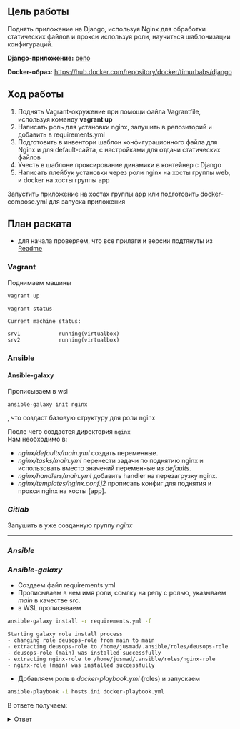 ## **Цель работы**

Поднять приложение на Django, используя Nginx для обработки статических файлов и прокси используя роли, научиться шаблонизации конфигураций.

**Django-приложение:** [репо](https://github.com/mdn/django-locallibrary-tutorial)

**Docker-образ:** https://hub.docker.com/repository/docker/timurbabs/django

## **Ход работы**

1. Поднять Vagrant-окружение при помощи файла Vagrantfile, используя команду **vagrant up**
2. Написать роль для установки nginx, запушить в репозиторий и добавить в requirements.yml
3. Подготовить в инвентори шаблон конфигурационного файла для Nginx и для default-сайта, с настройками для отдачи статических файлов
4. Учесть в шаблоне проксирование динамики в контейнер с Django
5. Написать плейбук установки через роли nginx на хосты группы web, и docker на хосты группы app

Запустить приложение на хостах группы app или подготовить docker-compose.yml для запуска приложения

## **План раската**

- для начала проверяем, что все прилаги и версии подтянуты из [Readme](https://github.com/justMADx/deusopslabs/blob/main/lab1/Readme.md)

### **Vagrant**
Поднимаем машины

```bash
vagrant up
```

```bash
vagrant status
```
```
Current machine status:

srv1            running(virtualbox)
srv2            running(virtualbox)
```

### **Ansible**

#### **Ansible-galaxy**
Прописываем в wsl 
```bash
ansible-galaxy init nginx
```
, что создаст базовую структуру для роли nginx <br>

После чего создастся директория ```nginx``` <br>
Нам необходимо в: 
- *nginx/defaults/main.yml* создать переменные.
- *nginx/tasks/main.yml* перенести задачи по поднятию nginx и использовать вместо значений переменные из *defaults*.
- *nginx/handlers/main.yml* добавить handler на перезагрузку nginx.
- *nginx/templates/nginx.conf.j2* прописать конфиг для поднятия и прокси nginx на хосты [app].

### *Gitlab*

Запушить в уже созданную группу *nginx*

---
### *Ansible*

### *Ansible-galaxy*

- Создаем файл requirements.yml
- Прописываем в нем имя роли, ссылку на репу с ролью, указываем *main* в качестве src.
- в WSL прописываем 
```bash
ansible-galaxy install -r requirements.yml -f
```
```
Starting galaxy role install process
- changing role deusops-role from main to main
- extracting deusops-role to /home/jusmad/.ansible/roles/deusops-role
- deusops-role (main) was installed successfully
- extracting nginx-role to /home/jusmad/.ansible/roles/nginx-role
- nginx-role (main) was installed successfully
```

- Добавляем роль в *docker-playbook.yml* (roles) и запускаем
```bash
ansible-playbook -i hosts.ini docker-playbook.yml
```

В ответе получаем:
<details>

<summary>Ответ</summary>

```html
ok: [192.168.56.201] => {
"django_app_response.content": "<!DOCTYPE html>\n
<html lang=\"en\">\n
<head>\n \n <title>Local Library</title>\n
    <meta charset=\"utf-8\">
    \n
    <meta name=\"viewport\" content=\"width=device-width, initial-scale=1\">
    \n
    <link rel=\"stylesheet\" href=\"https://cdn.jsdelivr.net/npm/bootstrap@4.5.3/dist/css/bootstrap.min.css\"
          integrity=\"sha384-TX8t27EcRE3e/ihU7zmQxVncDAy5uIKz4rEkgIXeMed4M0jlfIDPvg6uqKI2xXr2\"
          crossorigin=\"anonymous\">
    \n\n \n  <!-- Add additional CSS in static file -->\n \n
    <link rel=\"stylesheet\" href=\"/static/css/styles.css\">
    \n
</head>
\n
<body>\n\n
<div class=\"container-fluid\">\n\n
    <div class=\"row\">\n
        <div class=\"col-sm-2\">\n \n
            <ul class=\"sidebar-nav\">\n
                <li><a href=\"/catalog/\">Home</a></li>
                \n
                <li><a href=\"/catalog/books/\">All books</a></li>
                \n
                <li><a href=\"/catalog/authors/\">All authors</a></li>
                \n
            </ul>
            \n \n
            <ul class=\"sidebar-nav\">\n \n
                <li><a href=\"/accounts/login/?next=/catalog/\">Login</a></li>
                \n \n
            </ul>
            \n \n \n \n\n
        </div>
        \n
        <div class=\"col-sm-10 \
        ">\n \n<h1>Local Library Home</h1>\n\n<p>Welcome to <em>LocalLibrary</em>, a very basic Django website developed
            as a
            <a href=\"https://developer.mozilla.org/en-US/docs/Learn/Server-side/Django/Tutorial_local_library_website\">tutorial
                example</a> on the Mozilla Developer Network.</p>\n<p>The tutorial demonstrates how to create a Django
            skeleton website and application, define URL mappings, views (including Generic List and Detail Views),
            models and templates.</p>\n\n\n<h2>UML Models</h2>\n<p>An UML diagram of the site's Django model structure
            is shown below. </p>\n\n
        <div>\n\n<img src=\"/static/images/local_library_model_uml.png\" alt=\"My image\"
            style=\"width:555px;height:540px;\"/>\n
        </div>
        \n\n\n<h2>Dynamic content</h2>\n\n<p>The library has the following record counts:</p>\n
        <ul>\n
            <li><strong>Books:</strong> 0</li>
            \n
            <li><strong>Copies:</strong> 0</li>
            \n
            <li><strong>Copies available:</strong> 0</li>
            \n
            <li><strong>Authors:</strong> 0</li>
            \n
        </ul>
        \n\n\n<p>You have visited this page 1 time.</p>\n\n\n \n \n \n \n \n \n
    </div>
    \n
</div>
\n\n</div>\n
</body>
\n
</html>\n"
}
```

</details>